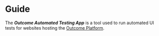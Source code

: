 # Guide
The ***Outcome Automated Testing App*** is a tool used to run automated UI tests for websites hosting the [Outcome Platform](https://orbiscommunications.com/).